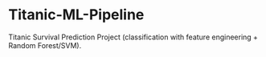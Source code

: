 # Titanic-ML-Pipeline
Titanic Survival Prediction Project (classification with feature engineering + Random Forest/SVM).
